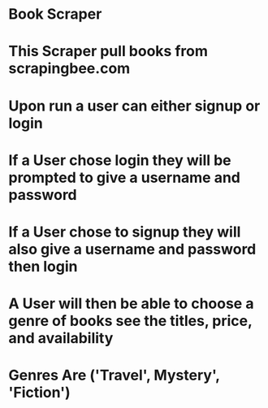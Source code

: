# Book Scraper

# This Scraper pull books from scrapingbee.com

# Upon run a user can either signup or login

# If a User chose login they will be prompted to give a username and password

# If a User chose to signup they will also give a username and password then login

# A User will then be able to choose a genre of books see the titles, price, and availability

# Genres Are ('Travel', Mystery', 'Fiction')
